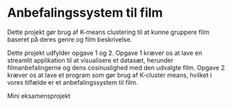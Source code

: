 # Anbefalingssystem til film
Dette projekt gør brug af K-means clustering til at kunne gruppere film baseret på deres genre og film beskrivelse.

Dette projekt udfylder opgave 1 og 2. Opgave 1 kræver os at lave en streamlit applikation til at visualisere et datasæt, herunder filmanbefalingerne og dens cosinuslighed med den udvalgte film. Opgave 2 kræver os at lave et program som gør brug af K-cluster means, hvilket i vores tilfælde er et anbefalingssystem til film.

Mini eksamensprojekt
